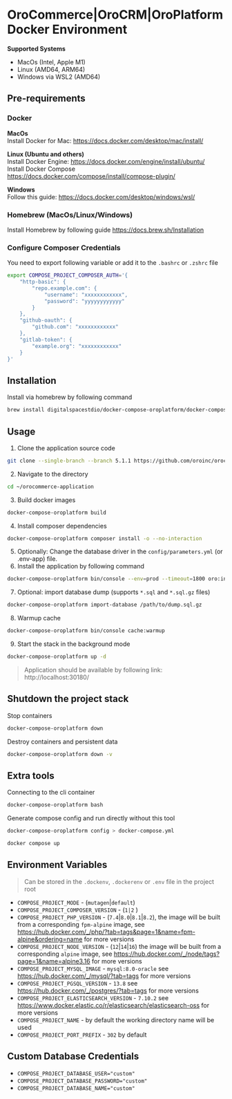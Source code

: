 # OroCommerce|OroCRM|OroPlatform Docker Environment

**Supported Systems**
* MacOs (Intel, Apple M1)
* Linux (AMD64, ARM64)
* Windows via WSL2 (AMD64)

## Pre-requirements
### Docker
**MacOs**  
Install Docker for Mac: https://docs.docker.com/desktop/mac/install/  

**Linux (Ubuntu and others)**  
Install Docker Engine: https://docs.docker.com/engine/install/ubuntu/  
Install Docker Compose https://docs.docker.com/compose/install/compose-plugin/

**Windows**  
Follow this guide: https://docs.docker.com/desktop/windows/wsl/  

### Homebrew (MacOs/Linux/Windows)
Install Homebrew by following guide https://docs.brew.sh/Installation

### Configure Composer Credentials
You need to export following variable or add it to the `.bashrc` or `.zshrc` file
```bash
export COMPOSE_PROJECT_COMPOSER_AUTH='{
    "http-basic": {
        "repo.example.com": {
            "username": "xxxxxxxxxxxx",
            "password": "yyyyyyyyyyyy"
        }
    },
    "github-oauth": {
        "github.com": "xxxxxxxxxxxx"
    },
    "gitlab-token": {
        "example.org": "xxxxxxxxxxxx"
    }
}'
```

## Installation
Install via homebrew by following command
```bash
brew install digitalspacestdio/docker-compose-oroplatform/docker-compose-oroplatform
```

## Usage
1. Clone the application source code
```bash
git clone --single-branch --branch 5.1.1 https://github.com/oroinc/orocommerce-application.git ~/orocommerce-application
```
2. Navigate to the directory
```bash
cd ~/orocommerce-application
```
3. Build docker images
```bash
docker-compose-oroplatform build
```
4. Install composer dependencies
```bash
docker-compose-oroplatform composer install -o --no-interaction
```
5. Optionally: Change the database driver in the `config/parameters.yml` (or .env-app) file. 
6. Install the application by following command
```bash
docker-compose-oroplatform bin/console --env=prod --timeout=1800 oro:install --language=en --formatting-code=en_US --organization-name='Acme Inc.' --user-name=admin --user-email=admin@example.com --user-firstname=John --user-lastname=Doe --user-password='$ecretPassw0rd' --application-url='http://localhost:30180/' --sample-data=y
```
7. Optional: import database dump (supports `*.sql` and `*.sql.gz` files)
```bash
docker-compose-oroplatform import-database /path/to/dump.sql.gz
```
8. Warmup cache
```bash
docker-compose-oroplatform bin/console cache:warmup
```
9. Start the stack in the background mode
```bash
docker-compose-oroplatform up -d
```

> Application should be available by following link: http://localhost:30180/


## Shutdown the project stack

Stop containers
```bash
docker-compose-oroplatform down
```

Destroy containers and persistent data
```bash
docker-compose-oroplatform down -v
```

## Extra tools
Connecting to the cli container
```bash
docker-compose-oroplatform bash
```

Generate compose config and run directly without this tool
```bash
docker-compose-oroplatform config > docker-compose.yml
```
```bash
docker compose up
```

## Environment Variables
> Can be stored in the `.dockenv`, `.dockerenv` or `.env` file in the project root
* `COMPOSE_PROJECT_MODE` - (`mutagen`|`default`)
* `COMPOSE_PROJECT_COMPOSER_VERSION` - (`1|2` )
* `COMPOSE_PROJECT_PHP_VERSION` - (`7.4`|`8.0`|`8.1`|`8.2`), the image will be built from a corresponding `fpm-alpine` image, see https://hub.docker.com/_/php/?tab=tags&page=1&name=fpm-alpine&ordering=name for more versions
* `COMPOSE_PROJECT_NODE_VERSION` - (`12`|`14`|`16`) the image will be built from a corresponding `alpine` image, see https://hub.docker.com/_/node/tags?page=1&name=alpine3.16 for more versions
* `COMPOSE_PROJECT_MYSQL_IMAGE` - `mysql:8.0-oracle` see https://hub.docker.com/_/mysql/?tab=tags for more versions
* `COMPOSE_PROJECT_PGSQL_VERSION` - `13.8` see https://hub.docker.com/_/postgres/?tab=tags for more versions
* `COMPOSE_PROJECT_ELASTICSEARCH_VERSION` - `7.10.2` see https://www.docker.elastic.co/r/elasticsearch/elasticsearch-oss for more versions
* `COMPOSE_PROJECT_NAME` - by default the working directory name will be used
* `COMPOSE_PROJECT_PORT_PREFIX` - `302` by default

## Custom Database Credentials 
* `COMPOSE_PROJECT_DATABASE_USER="custom"`
* `COMPOSE_PROJECT_DATABASE_PASSWORD="custom"`
* `COMPOSE_PROJECT_DATABASE_NAME="custom"`
